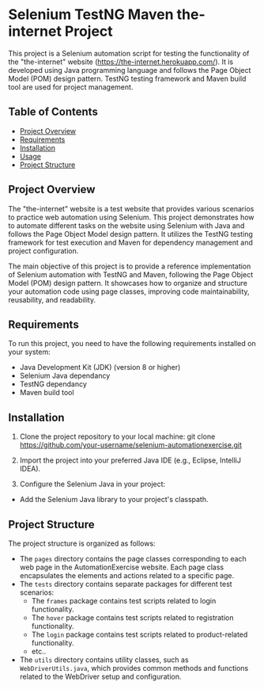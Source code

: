 # Selenium TestNG Maven the-internet Project

This project is a Selenium automation script for testing the functionality of the "the-internet" website (https://the-internet.herokuapp.com/). It is developed using Java programming language and follows the Page Object Model (POM) design pattern. TestNG testing framework and Maven build tool are used for project management.

## Table of Contents
- [Project Overview](#project-overview)
- [Requirements](#requirements)
- [Installation](#installation)
- [Usage](#usage)
- [Project Structure](#project-structure)

## Project Overview
The "the-internet" website is a test website that provides various scenarios to practice web automation using Selenium. This project demonstrates how to automate different tasks on the website using Selenium with Java and follows the Page Object Model design pattern. It utilizes the TestNG testing framework for test execution and Maven for dependency management and project configuration.

The main objective of this project is to provide a reference implementation of Selenium automation with TestNG and Maven, following the Page Object Model (POM) design pattern. It showcases how to organize and structure your automation code using page classes, improving code maintainability, reusability, and readability.
## Requirements
To run this project, you need to have the following requirements installed on your system:
- Java Development Kit (JDK) (version 8 or higher)
- Selenium Java dependancy
- TestNG dependancy
- Maven build tool

## Installation
1. Clone the project repository to your local machine:
 git clone https://github.com/your-username/selenium-automationexercise.git
 
2. Import the project into your preferred Java IDE (e.g., Eclipse, IntelliJ IDEA).

3. Configure the Selenium Java in your project:
- Add the Selenium Java library to your project's classpath.


## Project Structure
The project structure is organized as follows:

- The `pages` directory contains the page classes corresponding to each web page in the AutomationExercise website. Each page class encapsulates the elements and actions related to a specific page.
- The `tests` directory contains separate packages for different test scenarios:
  - The `frames` package contains test scripts related to login functionality.
  - The `hover` package contains test scripts related to registration functionality.
  - The `login` package contains test scripts related to product-related functionality.
  - etc..
- The `utils` directory contains utility classes, such as `WebDriverUtils.java`, which provides common methods and functions related to the WebDriver setup and configuration.
